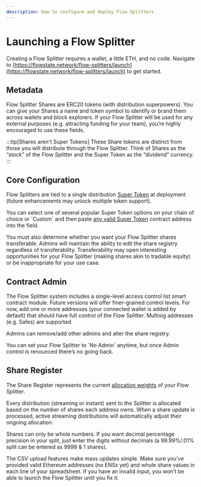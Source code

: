 ```yaml
---
description: How to configure and deploy Flow Splitters.
---
```


# Launching a Flow Splitter

Creating a Flow Splitter requires a wallet, a little ETH, and no code. Navigate to [https://flowstate.network/flow-splitters/launch](https://flowstate.network/flow-splitters/launch) to get started.

## Metadata
Flow Splitter Shares are ERC20 tokens (with distribution superpowers). You can give your Shares a name and token symbol to identify or brand them across wallets and block explorers. If your Flow Splitter will be used for any external purposes (e.g. attracting funding for your team), you’re highly encouraged to use these fields.

:::tip[Shares aren't Super Tokens] 
These Share tokens are distinct from those you will distribute through the Flow Splitter. Think of Shares as the “stock” of the Flow Splitter and the Super Token as the “dividend” currency.
:::

## Core Configuration

Flow Splitters are tied to a single distribution [Super Token](https://docs.superfluid.finance/docs/concepts/overview/super-tokens) at deployment (future enhancements may unlock multiple token support).

You can select one of several popular Super Token options on your chain of choice or \`Custom\` and then paste [any valid Super Token](https://explorer.superfluid.finance/base-mainnet/supertokens) contract address into the field.

You must also determine whether you want your Flow Splitter shares transferable. Admins will maintain the ability to edit the share registry regardless of transferability. Transferability may open interesting opportunities for your Flow Splitter (making shares akin to tradable equity) or be inappropriate for your use case.

## Contract Admin

The Flow Splitter system includes a single-level access control list smart contract module. Future versions will offer finer-grained control levels. For now, add one or more addresses (your connected wallet is added by default) that should have full control of the Flow Splitter. Multisig addresses (e.g. Safes) are supported.

Admins can remove/add other admins and alter the share registry.

You can set your Flow Splitter to \`No Admin\` anytime, but once Admin control is renounced there’s no going back.

## Share Register

The Share Register represents the current [allocation weights](https://docs.superfluid.finance/docs/protocol/distributions/guides/pools#about-member-units) of your Flow Splitter.

Every distribution (streaming or instant) sent to the Splitter is allocated based on the number of shares each address owns. When a share update is processed, active streaming distributions will automatically adjust their ongoing allocation.

Shares can only be whole numbers. If you want decimal percentage precision in your split, just enter the digits without decimals (a 99.99%/.01% split can be entered as 9999 & 1 shares).

The CSV upload features make mass updates simple. Make sure you’ve provided valid Ethereum addresses (no ENSs yet) and whole share values in each line of your spreadsheet. If you have an invalid input, you won’t be able to launch the Flow Splitter until you fix it.